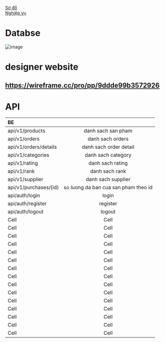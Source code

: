  [Sơ đồ](https://drive.google.com/file/d/1Yki64n6TMSo8okWkGDuSFVgBloIOi-tk/view?usp=sharing)  
[Nghiệp vụ ](https://docs.google.com/document/d/1qaEZMkNMW1ft19tqEUDYf-WpMxPmTh-fkmiADVypDK4/edit?usp=sharing)

# Databse 
![image](https://raw.githubusercontent.com/ThuHang14/KITS2022_G3/main/ERD_G3.JPG)

# designer website
https://wireframe.cc/pro/pp/9ddde99b3572926
------
# API
| BE |  |   
|:-------|:------:|
|  api/v1/products  |  danh sach san pham   | 
|  api/v1/orders  |  danh sach orders  |  
|  api/v1/orders/details  |  danh sach order detail  | 
|  api/v1/categories  |  danh sach category  |  
|  api/v1/rating  |  danh sach rating  | 
|  api/v1/rank  |  danh sach rank  |  
|  api/v1/supplier  |  danh sach supplier  | 
|  api/v1/purchases/{id}  |  so luong da ban cua san pham theo id  |  
|  api/auth/login  |  login  | 
|  api/auth/register  |  register  |  
|  api/auth/logout  |  logout  | 
|  Cell  |  Cell  |  
|  Cell  |  Cell  | 
|  Cell  |  Cell  |  
|  Cell  |  Cell  | 
|  Cell  |  Cell  |  
|  Cell  |  Cell  | 
|  Cell  |  Cell  |  
|  Cell  |  Cell  | 
|  Cell  |  Cell  |  
|  Cell  |  Cell  | 
|  Cell  |  Cell  |  
|  Cell  |  Cell  | 
|  Cell  |  Cell  |  
|  Cell  |  Cell  | 
|  Cell  |  Cell  |  


